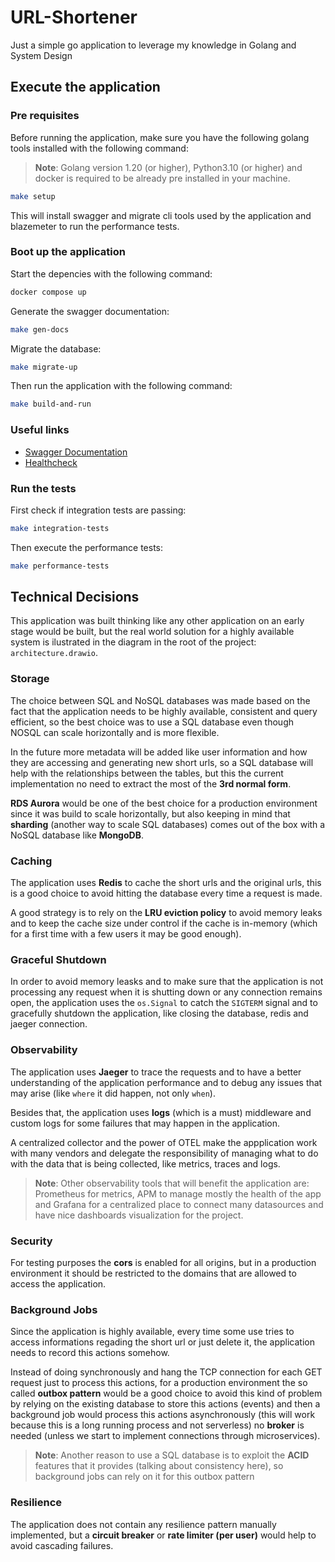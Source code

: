 # URL-Shortener

Just a simple go application to leverage my knowledge in Golang and System Design

## Execute the application

### Pre requisites

Before running the application, make sure you have the following golang tools installed with the following command:

> **Note**: Golang version 1.20 (or higher), Python3.10 (or higher) and docker is required to be already pre installed in your machine.

```sh
make setup
```

This will install swagger and migrate cli tools used by the application and blazemeter to run the performance tests.

### Boot up the application

Start the depencies with the following command:

```sh
docker compose up
```

Generate the swagger documentation:

```sh
make gen-docs
```

Migrate the database:

```sh
make migrate-up
```

Then run the application with the following command:

```sh
make build-and-run
```

### Useful links

- [Swagger Documentation](http://localhost:3333/swagger/index.html)
- [Healthcheck](http://localhost:3333/health)

### Run the tests

First check if integration tests are passing:

```sh
make integration-tests
```

Then execute the performance tests:

```sh
make performance-tests
```

## Technical Decisions

This application was built thinking like any other application on an early stage would be built, but the real world solution for a highly available system is ilustrated in the diagram in the root of the project: `architecture.drawio`.

### Storage

The choice between SQL and NoSQL databases was made based on the fact that the application needs to be highly available, consistent and query efficient, so the best choice was to use a SQL database even though NOSQL can scale horizontally and is more flexible.

In the future more metadata will be added like user information and how they are accessing and generating new short urls, so a SQL database will help with the relationships between the tables, but this the current implementation no need to extract the most of the **3rd normal form**.

**RDS Aurora** would be one of the best choice for a production environment since it was build to scale horizontally, but also keeping in mind that **sharding** (another way to scale SQL databases) comes out of the box with a NoSQL database like **MongoDB**.

### Caching

The application uses **Redis** to cache the short urls and the original urls, this is a good choice to avoid hitting the database every time a request is made.

A good strategy is to rely on the **LRU eviction policy** to avoid memory leaks and to keep the cache size under control if the cache is in-memory (which for a first time with a few users it may be good enough).

### Graceful Shutdown

In order to avoid memory leasks and to make sure that the application is not processing any request when it is shutting down or any connection remains open, the application uses the `os.Signal` to catch the `SIGTERM` signal and to gracefully shutdown the application, like closing the database, redis and jaeger connection.

### Observability

The application uses **Jaeger** to trace the requests and to have a better understanding of the application performance and to debug any issues that may arise (like `where` it did happen, not only `when`).

Besides that, the application uses **logs** (which is a must) middleware and custom logs for some failures that may happen in the application.

A centralized collector and the power of OTEL make the appplication work with many vendors and delegate the responsibility of managing what to do with the data that is being collected, like metrics, traces and logs.

> **Note**: Other observability tools that will benefit the application are: Prometheus for metrics, APM to manage mostly the health of the app and Grafana for a centralized place to connect many datasources and have nice dashboards visualization for the project.

### Security

For testing purposes the **cors** is enabled for all origins, but in a production environment it should be restricted to the domains that are allowed to access the application.

### Background Jobs

Since the application is highly available, every time some use tries to access informations regading the short url or just delete it, the application needs to record this actions somehow.

Instead of doing synchronously and hang the TCP connection for each GET request just to process this actions, for a production environment the so called **outbox pattern** would be a good choice to avoid this kind of problem by relying on the existing database to store this actions (events) and then a background job would process this actions asynchronously (this will work because this is a long running process and not serverless) no **broker** is needed (unless we start to implement connections through microservices).

> **Note**: Another reason to use a SQL database is to exploit the **ACID** features that it provides (talking about consistency here), so background jobs can rely on it for this outbox pattern

### Resilience

The application does not contain any resilience pattern manually implemented, but a **circuit breaker** or **rate limiter (per user)** would help to avoid cascading failures.
